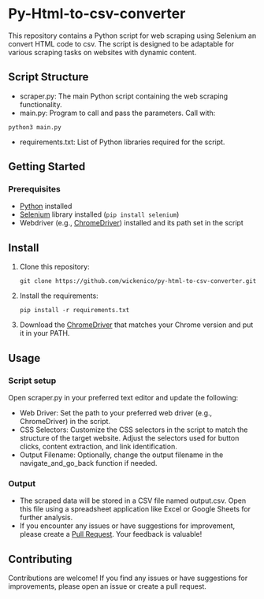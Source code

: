 # Py-Html-to-csv-converter

This repository contains a Python script for web scraping using Selenium an convert HTML code to csv. The script is designed to be adaptable for various scraping tasks on websites with dynamic content.

## Script Structure

- scraper.py: The main Python script containing the web scraping functionality.
- main.py: Program to call and pass the parameters.
  Call with:

```
python3 main.py
```

- requirements.txt: List of Python libraries required for the script.

## Getting Started

### Prerequisites

- [Python](https://www.python.org/) installed
- [Selenium](https://www.selenium.dev/) library installed (`pip install selenium`)
- Webdriver (e.g., [ChromeDriver](https://sites.google.com/chromium.org/driver/)) installed and its path set in the script

## Install

1. Clone this repository:
   ```
   git clone https://github.com/wickenico/py-html-to-csv-converter.git
   ```
2. Install the requirements:
   ```
   pip install -r requirements.txt
   ```
3. Download the [ChromeDriver](https://sites.google.com/a/chromium.org/chromedriver/downloads) that matches your Chrome version and put it in your PATH.

## Usage

### Script setup

Open scraper.py in your preferred text editor and update the following:

- Web Driver: Set the path to your preferred web driver (e.g., ChromeDriver) in the script.
- CSS Selectors: Customize the CSS selectors in the script to match the structure of the target website. Adjust the selectors used for button clicks, content extraction, and link identification.
- Output Filename: Optionally, change the output filename in the navigate_and_go_back function if needed.

### Output

- The scraped data will be stored in a CSV file named output.csv. Open this file using a spreadsheet application like Excel or Google Sheets for further analysis.
- If you encounter any issues or have suggestions for improvement, please create a [Pull Request](https://github.com/wickenico/py-html-to-csv-converter/pulls). Your feedback is valuable!

## Contributing

Contributions are welcome! If you find any issues or have suggestions for improvements, please open an issue or create a pull request.
